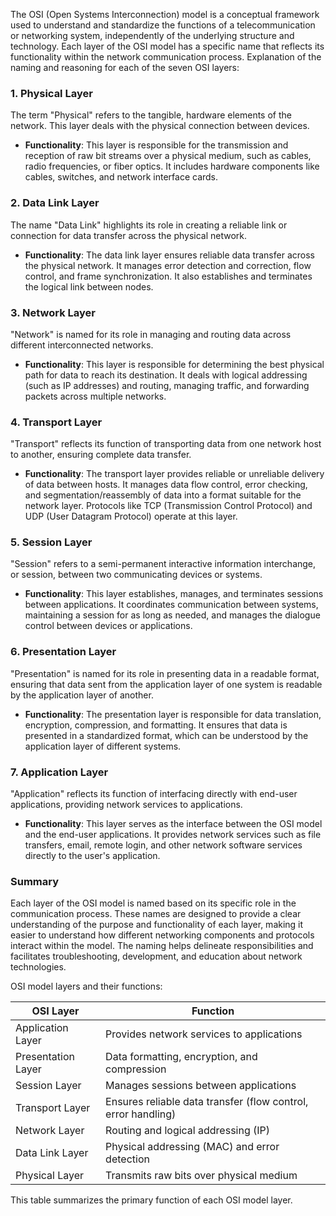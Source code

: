 The OSI (Open Systems Interconnection) model is a conceptual framework used to understand and standardize the functions of a telecommunication or networking system, independently of the underlying structure and technology. Each layer of the OSI model has a specific name that reflects its functionality within the network communication process. Explanation of the naming and reasoning for each of the seven OSI layers:

### 1. **Physical Layer**
The term "Physical" refers to the tangible, hardware elements of the network. This layer deals with the physical connection between devices.

- **Functionality**: This layer is responsible for the transmission and reception of raw bit streams over a physical medium, such as cables, radio frequencies, or fiber optics. It includes hardware components like cables, switches, and network interface cards.

### 2. **Data Link Layer**
The name "Data Link" highlights its role in creating a reliable link or connection for data transfer across the physical network.

- **Functionality**: The data link layer ensures reliable data transfer across the physical network. It manages error detection and correction, flow control, and frame synchronization. It also establishes and terminates the logical link between nodes.

### 3. **Network Layer**
"Network" is named for its role in managing and routing data across different interconnected networks.

- **Functionality**: This layer is responsible for determining the best physical path for data to reach its destination. It deals with logical addressing (such as IP addresses) and routing, managing traffic, and forwarding packets across multiple networks.

### 4. **Transport Layer**
"Transport" reflects its function of transporting data from one network host to another, ensuring complete data transfer.

- **Functionality**: The transport layer provides reliable or unreliable delivery of data between hosts. It manages data flow control, error checking, and segmentation/reassembly of data into a format suitable for the network layer. Protocols like TCP (Transmission Control Protocol) and UDP (User Datagram Protocol) operate at this layer.

### 5. **Session Layer**
"Session" refers to a semi-permanent interactive information interchange, or session, between two communicating devices or systems.

- **Functionality**: This layer establishes, manages, and terminates sessions between applications. It coordinates communication between systems, maintaining a session for as long as needed, and manages the dialogue control between devices or applications.

### 6. **Presentation Layer**
"Presentation" is named for its role in presenting data in a readable format, ensuring that data sent from the application layer of one system is readable by the application layer of another.

- **Functionality**: The presentation layer is responsible for data translation, encryption, compression, and formatting. It ensures that data is presented in a standardized format, which can be understood by the application layer of different systems.

### 7. **Application Layer**
"Application" reflects its function of interfacing directly with end-user applications, providing network services to applications.

- **Functionality**: This layer serves as the interface between the OSI model and the end-user applications. It provides network services such as file transfers, email, remote login, and other network software services directly to the user's application.

### Summary

Each layer of the OSI model is named based on its specific role in the communication process. These names are designed to provide a clear understanding of the purpose and functionality of each layer, making it easier to understand how different networking components and protocols interact within the model. The naming helps delineate responsibilities and facilitates troubleshooting, development, and education about network technologies.

OSI model layers and their functions:

| OSI Layer           | Function                                      |
|---------------------|-----------------------------------------------|
| Application Layer    | Provides network services to applications     |
| Presentation Layer   | Data formatting, encryption, and compression  |
| Session Layer        | Manages sessions between applications         |
| Transport Layer      | Ensures reliable data transfer (flow control, error handling) |
| Network Layer        | Routing and logical addressing (IP)           |
| Data Link Layer      | Physical addressing (MAC) and error detection |
| Physical Layer       | Transmits raw bits over physical medium       |

This table summarizes the primary function of each OSI model layer.
